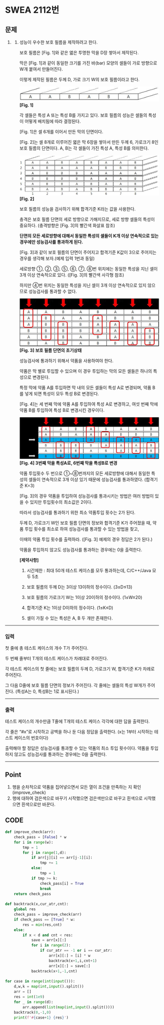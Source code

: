 # SWEA 2112번



## 문제



1. 1. 성능이 우수한 보호 필름을 제작하려고 한다.

      보호 필름은 [Fig. 1]와 같은 엷은 투명한 막을 D장 쌓아서 제작된다.
   
      막은 [Fig. 1]과 같이 동일한 크기를 가진 바(bar) 모양의 셀들이 가로 방향으로 W개 붙여서 만들어진다.
   
      이렇게 제작된 필름은 두께 D, 가로 크기 W의 보호 필름이라고 한다.
   
       

      ![img](sw_2112.assets/fileDownload.do)
      **[Fig. 1]**
   
      
   
      각 셀들은 특성 A 또는 특성 B를 가지고 있다. 보호 필름의 성능은 셀들의 특성이 어떻게 배치됨에 따라 결정된다.
   
      [Fig. 1]은 셀 6개를 이어서 만든 막의 단면이다.
   
      [Fig. 2]는 셀 8개로 이루어진 엷은 막 6장을 쌓아서 만든 두께 6, 가로크기 8인 보호 필름의 단면이다. A, B는 각 셀들이 가진 특성 A, 특성 B를 의미한다.
   
       
   
      ![img](sw_2112.assets/fileDownload-16473406559981.do)
      **[Fig. 2]**
   
      
   
      보호 필름의 성능을 검사하기 위해 합격기준 K라는 값을 사용한다.
   
      충격은 보호 필름 단면의 세로 방향으로 가해지므로, 세로 방향 셀들의 특성이 중요하다. (충격방향은 [Fig. 3]의 빨간색 화살표 참조)
   
      **단면의 모든 세로방향에 대해서 동일한 특성의 셀들이 K개 이상 연속적으로 있는 경우에만 성능검사를 통과하게 된다.**
   
      [Fig. 3]과 같이 보호 필름의 단면이 주어지고 합격기준 K값이 3으로 주어지는 경우를 생각해 보자.(예제 입력 1번과 동일)
   
      세로방향 ①, ②, ③, ⑤, ⑥, ⑦, ⑧번 위치에는 동일한 특성을 지닌 셀이 3개 이상 연속적으로 있다. ([Fig. 3]의 빨간색 사각형 참조)
   
      하지만 ④번 위치는 동일한 특성을 지닌 셀이 3개 이상 연속적으로 있지 않으므로 성능검사를 통과할 수 없다.
       
   
      ![img](sw_2112.assets/fileDownload-16473406559982.do)
      **[Fig. 3] 보호 필름 단면의 초기상태**
   
      
   
      성능검사에 통과하기 위해서 약품을 사용하여야 한다.
   
      약품은 막 별로 투입할 수 있으며 이 경우 투입하는 막의 모든 셀들은 하나의 특성으로 변경된다.
   
      특정 막에 약품 A를 투입하면 막 내의 모든 셀들이 특성 A로 변경되며, 약품 B를 넣게 되면 특성이 모두 특성 B로 변경된다.
   
      [Fig. 4]는 세 번째 막에 약품 A를 투입하여 특성 A로 변경하고, 여섯 번째 막에 약품 B를 투입하여 특성 B로 변경시킨 경우이다.
       
   
      ![img](sw_2112.assets/fileDownload-16473406559983.do)
      **[Fig. 4] 3번째 막을 특성A로, 6번째 막을 특성B로 변경**
   
      
   
      약품 투입횟수 두 번으로 ①~⑧번까지의 모든 세로방향에 대해서 동일한 특성의 셀들이 연속적으로 3개 이상 있기 때문에 성능검사를 통과하였다. (합격기준 K=3)
   
      [Fig. 3]의 경우 약품을 투입하여 성능검사를 통과시키는 방법은 여러 방법이 있을 수 있지만 투입횟수의 최소값은 2이다.
   
      따라서 성능검사를 통과하기 위한 최소 약품투입 횟수는 2가 된다.
   
      두께 D, 가로크기 W인 보호 필름 단면의 정보와 합격기준 K가 주어졌을 때, 약품 투입 횟수를 최소로 하여 성능검사를 통과할 수 있는 방법을 찾고,
   
      이때의 약품 투입 횟수를 출력하라. ([Fig. 3] 예제의 경우 정답은 2가 된다.)
   
      약품을 투입하지 않고도 성능검사를 통과하는 경우에는 0을 출력한다.
   
      
      **[제약사항]**
   
      1. 시간제한 : 최대 50개 테스트 케이스를 모두 통과하는데, C/C++/Java 모두 5초
   
      2. 보호 필름의 두께 D는 3이상 13이하의 정수이다. (3≤D≤13)
   
      3. 보호 필름의 가로크기 W는 1이상 20이하의 정수이다. (1≤W≤20)
   
      4. 합격기준 K는 1이상 D이하의 정수이다. (1≤K≤D)
   
      5. 셀이 가질 수 있는 특성은 A, B 두 개만 존재한다.

---

### 입력



첫 줄에 총 테스트 케이스의 개수 T가 주어진다.

두 번째 줄부터 T개의 테스트 케이스가 차례대로 주어진다.

각 테스트 케이스의 첫 줄에는 보호 필름의 두께 D, 가로크기 W, 합격기준 K가 차례로 주어진다.

그 다음 D줄에 보호 필름 단면의 정보가 주어진다. 각 줄에는 셀들의 특성 W개가 주어진다. (특성A는 0, 특성B는 1로 표시된다.)

---

### 출력



테스트 케이스의 개수만큼 T줄에 T개의 테스트 케이스 각각에 대한 답을 출력한다.

각 줄은 “#x”로 시작하고 공백을 하나 둔 다음 정답을 출력한다. (x는 1부터 시작하는 테스트 케이스의 번호이다)

출력해야 할 정답은 성능검사를 통과할 수 있는 약품의 최소 투입 횟수이다. 약품을 투입하지 않고도 성능검사를 통과하는 경우에는 0을 출력한다.

---

## Point



1. 행을 순차적으로 약품을 집어넣으면서 모든 열이 조건을 만족하는 지 확인(improve_check)
1. 행에 대하여 검은색으로 바꾸기 시작했으면 검은색만으로 바꾸고 흰색으로 시작했으면 흰색으로만 바꾼다.



## CODE

```python
def improve_check(arr):
    check_pass = [False] * w
    for i in range(w):
        tmp = 1
        for j in range(1,d):
            if arr[j][i] == arr[j-1][i]:
                tmp += 1
            else:
                tmp = 1
            if tmp >= k:
                check_pass[i] = True
                break
    return check_pass
 
def backtrack(x,cur_atr,cnt):
    global res
    check_pass = improve_check(arr)
    if check_pass == [True] * w:
        res = min(res,cnt)
    else:
        if x < d and cnt < res:
            save = arr[x][:]
            for i in range(2):
                if cur_atr == -1 or i == cur_atr:
                    arr[x][:] = [i] * w
                    backtrack(x+1,i,cnt+1)
                    arr[x][:] = save[:]
            backtrack(x+1,-1,cnt)

for case in range(int(input())):
    d,w,k = map(int,input().split())
    arr = []
    res = int(1e9)
    for _ in range(d):
        arr.append(list(map(int,input().split())))
    backtrack(0,-1,0)
    print(f'#{case+1} {res}')
```

